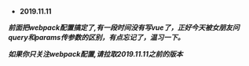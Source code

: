 * __2019.11.11__

*__前面把webpack配置搞定了,有一段时间没有写vue了，正好今天被女朋友问query和params传参数的区别，有点忘记了，温习一下。__*

*__如果你只关注webpack配置,请拉取2019.11.11之前的版本__*